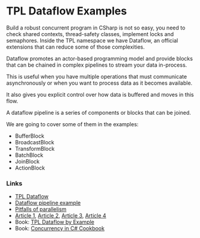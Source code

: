 # TPL Dataflow Examples

Build a robust concurrent program in CSharp is not so easy, you need to check shared contexts, 
thread-safety classes, implement locks and semaphores.
Inside the TPL namespace we have Dataflow, an official extensions that can reduce some of those 
complexities. 

Dataflow promotes an actor-based programming model and provide blocks that can be chained in complex 
pipelines to stream your data in-process.

This is useful when you have multiple operations that must communicate asynchronously 
or when you want to process data as it becomes available.

It also gives you explicit control over how data is buffered and moves in this flow.

A dataflow pipeline is a series of components or blocks that can be joined.

We are going to cover some of them in the examples:
- BufferBlock
- BroadcastBlock
- TransformBlock
- BatchBlock
- JoinBlock
- ActionBlock

### Links
- [TPL Dataflow](https://learn.microsoft.com/en-us/dotnet/standard/parallel-programming/dataflow-task-parallel-library)
- [Dataflow pipeline example](https://learn.microsoft.com/en-us/dotnet/standard/parallel-programming/walkthrough-creating-a-dataflow-pipeline?source=recommendations)
- [Pitfalls of parallelism](https://learn.microsoft.com/en-us/dotnet/standard/parallel-programming/potential-pitfalls-in-data-and-task-parallelism)
- [Article 1](https://michaelscodingspot.com/pipeline-pattern-tpl-dataflow), 
  [Article 2](https://hamidmosalla.com/2018/08/04/what-is-tpl-dataflow-in-net-and-when-should-we-use-it),
  [Article 3](https://jack-vanlightly.com/blog/2018/4/18/processing-pipelines-series-tpl-dataflow),
  [Article 4](https://blog.wedport.co.uk/2020/06/22/data-processing-pipelines-with-tpl-dataflow-in-c-net-core)
- Book: [TPL Dataflow by Example](https://www.amazon.com/TPL-Dataflow-Example-Reactive-Programming/dp/1499149352)
- Book: [Concurrency in C# Cookbook](https://www.amazon.com/Concurrency-Cookbook-Asynchronous-Multithreaded-Programming/dp/149205450X)